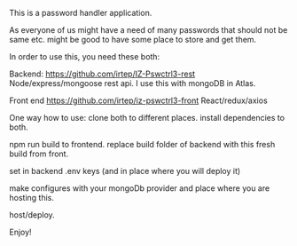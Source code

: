 This is a password handler application.

As everyone of us might have a need of many passwords that should not be same etc. might be good to have some place to store and get them.

In order to use this, you need these both:

Backend:
https://github.com/irtep/IZ-Pswctrl3-rest
Node/express/mongoose rest api.
I use this with mongoDB in Atlas.

Front end
https://github.com/irtep/iz-pswctrl3-front
React/redux/axios

One way how to use:
clone both to different places.
install dependencies to both.

npm run build to frontend.
replace build folder of backend with this fresh build from front.

set in backend .env keys (and in place where you will deploy it)

make configures with your mongoDb provider and place where you are hosting this.

host/deploy.

Enjoy!
